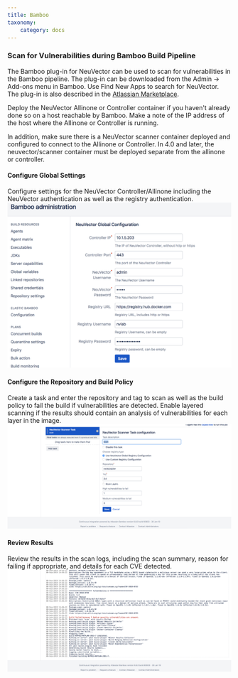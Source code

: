 ```yaml
---
title: Bamboo
taxonomy:
    category: docs
---
```


### Scan for Vulnerabilities during Bamboo Build Pipeline

The Bamboo plug-in for NeuVector can be used to scan for vulnerabilities in the Bamboo pipeline. The plug-in can be downloaded from the Admin -> Add-ons menu in Bamboo. Use Find New Apps to search for NeuVector. The plug-in is also described in the <a href=https://marketplace.atlassian.com/apps/1221199/neuvector>Atlassian Marketplace</a>.

Deploy the NeuVector Allinone or Controller container if you haven't already done so on a host reachable by Bamboo. Make a note of the IP address of the host where the Allinone or Controller is running.

In addition, make sure there is a NeuVector scanner container deployed and configured to connect to the Allinone or Controller. In 4.0 and later, the neuvector/scanner container must be deployed separate from the allinone or controller.

#### Configure Global Settings
Configure settings for the NeuVector Controller/Allinone including the NeuVector authentication as well as the registry authentication.
![global-image](bamboo_nv_global_config.png)

#### Configure the Repository and Build Policy
Create a task and enter the repository and tag to scan as well as the build policy to fail the build if vulnerabilities are detected. Enable layered scanning if the results should contain an analysis of vulnerabilities for each layer in the image.
![local-image](bamboo_nv_local_config_2.png)

#### Review Results
Review the results in the scan logs, including the scan summary, reason for failing if appropriate, and details for each CVE detected.
![fail-image](bamboo_set_criteria_to_fail_3.png)
